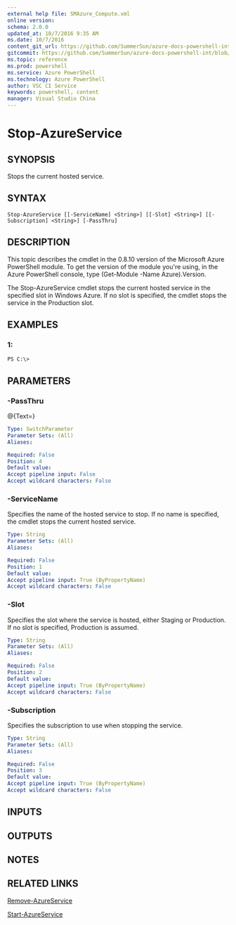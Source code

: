 ```yaml
---
external help file: SMAzure_Compute.xml
online version: 
schema: 2.0.0
updated_at: 10/7/2016 9:35 AM
ms.date: 10/7/2016
content_git_url: https://github.com/SummerSun/azure-docs-powershell-int/blob/master/azureps-cmdlets-docs/Service%20Management/v0.9.8/Azure.Compute/Stop-AzureService.md
gitcommit: https://github.com/SummerSun/azure-docs-powershell-int/blob/3c5913303624ba7a7970d6758aac68ea04359cee/azureps-cmdlets-docs/Service%20Management/v0.9.8/Azure.Compute/Stop-AzureService.md
ms.topic: reference
ms.prod: powershell
ms.service: Azure PowerShell
ms.technology: Azure PowerShell
author: VSC CI Service
keywords: powershell, content
manager: Visual Studio China
---
```


# Stop-AzureService
## SYNOPSIS
Stops the current hosted service.

## SYNTAX

```
Stop-AzureService [[-ServiceName] <String>] [[-Slot] <String>] [[-Subscription] <String>] [-PassThru]
```

## DESCRIPTION
This topic describes the cmdlet in the 0.8.10 version of the Microsoft Azure PowerShell module.
To get the version of the module you're using, in the Azure PowerShell console, type (Get-Module -Name Azure).Version.

The Stop-AzureService cmdlet stops the current hosted service in the specified slot in Windows Azure.
If no slot is specified, the cmdlet stops the service in the Production slot.

## EXAMPLES

### 1:
```
PS C:\>
```

## PARAMETERS

### -PassThru
@{Text=}

```yaml
Type: SwitchParameter
Parameter Sets: (All)
Aliases: 

Required: False
Position: 4
Default value: 
Accept pipeline input: False
Accept wildcard characters: False
```

### -ServiceName
Specifies the name of the hosted service to stop.
If no name is specified, the cmdlet stops the current hosted service.

```yaml
Type: String
Parameter Sets: (All)
Aliases: 

Required: False
Position: 1
Default value: 
Accept pipeline input: True (ByPropertyName)
Accept wildcard characters: False
```

### -Slot
Specifies the slot where the service is hosted, either Staging or Production.
If no slot is specified, Production is assumed.

```yaml
Type: String
Parameter Sets: (All)
Aliases: 

Required: False
Position: 2
Default value: 
Accept pipeline input: True (ByPropertyName)
Accept wildcard characters: False
```

### -Subscription
Specifies the subscription to use when stopping the service.

```yaml
Type: String
Parameter Sets: (All)
Aliases: 

Required: False
Position: 3
Default value: 
Accept pipeline input: True (ByPropertyName)
Accept wildcard characters: False
```

## INPUTS

## OUTPUTS

## NOTES

## RELATED LINKS

[Remove-AzureService](19376209-6c0d-46e0-ad98-b8e2f13c0893)

[Start-AzureService](56e58937-4763-467c-a98c-c89ae4326e84)

